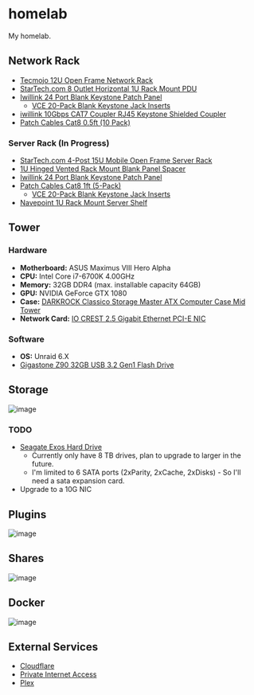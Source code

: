 # homelab

My homelab.

## Network Rack

- [Tecmojo 12U Open Frame Network Rack](https://amzn.to/3y5hepV)
- [StarTech.com 8 Outlet Horizontal 1U Rack Mount PDU](https://amzn.to/4fhcJZQ)
- [Iwillink 24 Port Blank Keystone Patch Panel](https://amzn.to/3WhhPg9)
  - [VCE 20-Pack Blank Keystone Jack Inserts](https://amzn.to/3yhkaj5)
- [iwillink 10Gbps CAT7 Coupler RJ45 Keystone Shielded Coupler](https://amzn.to/46ocRTC)
- [Patch Cables Cat8 0.5ft (10 Pack)](https://amzn.to/3WdKXVv)

### Server Rack (In Progress)

- [StarTech.com 4-Post 15U Mobile Open Frame Server Rack](https://amzn.to/4dfhAZY)
- [1U Hinged Vented Rack Mount Blank Panel Spacer](https://amzn.to/4d1FhVH)
- [Iwillink 24 Port Blank Keystone Patch Panel](https://amzn.to/3WhhPg9)
- [Patch Cables Cat8 1ft (5-Pack)](https://amzn.to/3ylh11S)
  - [VCE 20-Pack Blank Keystone Jack Inserts](https://amzn.to/3A84qQb)
- [Navepoint 1U Rack Mount Server Shelf](https://amzn.to/3WlrJxk)

## Tower

### Hardware

- __Motherboard:__ ASUS Maximus VIII Hero Alpha
- __CPU:__ Intel Core i7-6700K 4.00GHz
- __Memory:__ 32GB DDR4 (max. installable capacity 64GB)
- __GPU:__ NVIDIA GeForce GTX 1080
- __Case:__ [DARKROCK Classico Storage Master ATX Computer Case Mid Tower](https://amzn.to/4cQ9HdP)
- __Network Card:__ [IO CREST 2.5 Gigabit Ethernet PCI-E NIC](https://amzn.to/4bP6MAA)

### Software

- __OS:__ Unraid 6.X
- [Gigastone Z90 32GB USB 3.2 Gen1 Flash Drive](https://amzn.to/3YaZxjn)

## Storage

![image](https://github.com/user-attachments/assets/7c6e6a46-aca4-43e7-ad47-4714d4f8b4a2)

### TODO

- [Seagate Exos Hard Drive](https://amzn.to/3VXDoSW)
  - Currently only have 8 TB drives, plan to upgrade to larger in the future.
  - I'm limited to 6 SATA ports (2xParity, 2xCache, 2xDisks) - So I'll need a sata expansion card.
- Upgrade to a 10G NIC

## Plugins

![image](https://github.com/user-attachments/assets/1a651175-669f-4b07-bc25-606c3d043eae)

## Shares

![image](https://github.com/syntaqx/homelab/assets/6037730/c62053b1-52f6-4a73-b8e6-d75317b4a86e)

## Docker

![image](https://github.com/user-attachments/assets/599ddda8-5945-49da-8f69-dadeb395fc93)

## External Services

- [Cloudflare](https://www.cloudflare.com/)
- [Private Internet Access](https://www.privateinternetaccess.com/)
- [Plex](https://www.plex.tv/)
